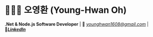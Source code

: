 # 🧑🏻‍💻 오영환 (Young-Hwan Oh)

**.Net & Node.js Software Developer** | 📧 *younghwan1608@gmail.com* | 🔗[***LinkedIn***](https://www.linkedin.com/in/young-hwan-oh/) 

